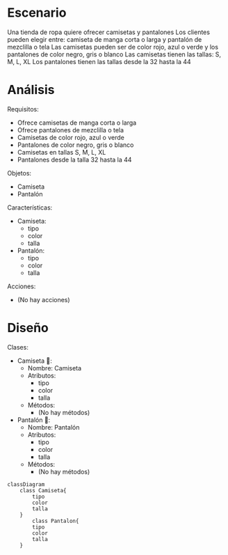 # Escenario
Una tienda de ropa quiere ofrecer camisetas y pantalones
Los clientes pueden elegir entre: camiseta
de manga corta o larga y pantalón de mezclilla o tela
Las camisetas pueden ser de color rojo, azul o verde
y los pantalones de color negro, gris o blanco
Las camisetas tienen las tallas: S, M, L, XL
Los pantalones tienen las tallas desde la 32 hasta la 44

# Análisis

Requisitos:
- Ofrece camisetas de manga corta o larga
- Ofrece pantalones de mezclilla o tela
- Camisetas de color rojo, azul o verde
- Pantalones de color negro, gris o blanco
- Camisetas en tallas S, M, L, XL
- Pantalones desde la talla 32 hasta la 44

Objetos:
- Camiseta
- Pantalón
  
Características:
- Camiseta:
    - tipo
    - color
    - talla
- Pantalón:
    - tipo
    - color
    - talla

Acciones:
- (No hay acciones)
  
# Diseño

Clases:
- Camiseta 👕:
    - Nombre: Camiseta
    - Atributos:
        - tipo
        - color
        - talla
    - Métodos:
      - (No hay métodos)
- Pantalón 👖:
    - Nombre: Pantalón
    - Atributos:
        - tipo
        - color
        - talla
    - Métodos:
      - (No hay métodos)

```mermaid
classDiagram
    class Camiseta{
        tipo
        color
        talla
    }
        class Pantalon{
        tipo
        color
        talla
    }
```

